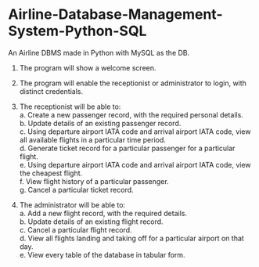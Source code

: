 # Airline-Database-Management-System-Python-SQL
An Airline DBMS made in Python with MySQL as the DB. 

1. The program will show a welcome screen.
2. The program will enable the receptionist or administrator to login, with distinct
credentials.

3. The receptionist will be able to:<br>
  a. Create a new passenger record, with the required personal details.<br>
  b. Update details of an existing passenger record.<br>
  c. Using departure airport IATA code and arrival airport IATA code, view all
  available flights in a particular time period.<br>
  d. Generate ticket record for a particular passenger for a particular flight.<br>
  e. Using departure airport IATA code and arrival airport IATA code, view the cheapest flight.<br>
  f. View flight history of a particular passenger.<br>
  g. Cancel a particular ticket record.<br>
  
4. The administrator will be able to:<br>
  a. Add a new flight record, with the required details.<br>
  b. Update details of an existing flight record.<br>
  c. Cancel a particular flight record.<br>
  d. View all flights landing and taking off for a particular airport on that day.<br>
  e. View every table of the database in tabular form.<br>
